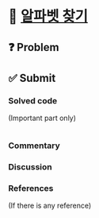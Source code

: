 # :bookmark_tabs: [알파벳 찾기][title]

## :question: Problem

## :white_check_mark: Submit
### Solved code
(Important part only)
``` java
```
### Commentary

### Discussion

### References
(If there is any reference)

[title]: https://www.acmicpc.net/problem/10809